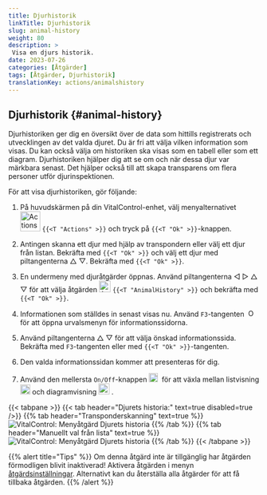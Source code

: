 ```yaml
---
title: Djurhistorik
linkTitle: Djurhistorik
slug: animal-history
weight: 80
description: >
 Visa en djurs historik.
date: 2023-07-26
categories: [Åtgärder]
tags: [Åtgärder, Djurhistorik]
translationKey: actions/animalshistory
---
```


## Djurhistorik {#animal-history}

Djurhistoriken ger dig en översikt över de data som hittills registrerats och utvecklingen av det valda djuret. Du är fri att välja vilken information som visas. Du kan också välja om historiken ska visas som en tabell eller som ett diagram. Djurhistoriken hjälper dig att se om och när dessa djur var märkbara senast. Det hjälper också till att skapa transparens om flera personer utför djurinspektionen.

För att visa djurhistoriken, gör följande:

1. På huvudskärmen på din VitalControl-enhet, välj menyalternativet &nbsp;<img src="/icons/actions.svg" width="40" align="bottom" alt="Actions" />  `{{<T "Actions" >}}` och tryck på `{{<T "Ok" >}}`-knappen.

2. Antingen skanna ett djur med hjälp av transpondern eller välj ett djur från listan. Bekräfta med `{{<T "Ok" >}}` och välj ett djur med piltangenterna △ ▽. Bekräfta med `{{<T "Ok" >}}`.

3. En undermeny med djuråtgärder öppnas. Använd piltangenterna ◁ ▷ △ ▽ för att välja åtgärden <img src="/icons/actions/history.svg" width="23" align="bottom" alt="Animal history" /> `{{<T "AnimalHistory" >}}` och bekräfta med `{{<T "Ok" >}}`.

4. Informationen som ställdes in senast visas nu. Använd `F3`-tangenten &nbsp;<img src="/icons/footer/open-popup.svg" width="15" align="bottom" alt="Open popup" /> för att öppna urvalsmenyn för informationssidorna.

5. Använd piltangenterna △ ▽ för att välja önskad informationssida. Bekräfta med `F3`-tangenten eller med `{{<T "Ok" >}}`-tangenten.

6. Den valda informationssidan kommer att presenteras för dig.

7. Använd den mellersta `On/Off`-knappen <img src="/icons/footer/on-off.svg" width="18" align="bottom" alt="On/Off button" />&nbsp; för att växla mellan listvisning <img src="/icons/footer/list.svg" width="20" align="bottom" alt="Liste display" /> och diagramvisning <img src="/icons/footer/chart.svg" width="22" align="bottom" alt="Chart display" />&nbsp;.

{{< tabpane >}}
{{< tab header="Djurets historia:" text=true disabled=true />}}
{{% tab header="Transponderskanning" text=true %}}
![VitalControl: Menyåtgärd Djurets historia](../images/animalhistory-scan.png "Djurets historia")
{{% /tab %}}
{{% tab header="Manuellt val från lista" text=true %}}
![VitalControl: Menyåtgärd Djurets historia](../images/animalhistory.png "Djurets historia")
{{% /tab %}}
{{< /tabpane >}}

{{% alert title="Tips" %}}
Om denna åtgärd inte är tillgänglig har åtgärden förmodligen blivit inaktiverad! Aktivera åtgärden i menyn [åtgärdsinställningar](../setting/). Alternativt kan du återställa alla åtgärder för att få tillbaka åtgärden.
{{% /alert %}}
